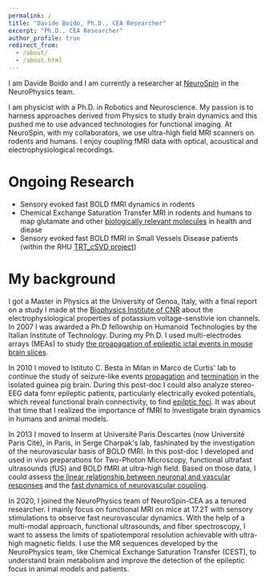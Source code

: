 ```yaml
---
permalink: /
title: "Davide Boido, Ph.D., CEA Researcher"
excerpt: "Ph.D., CEA Researcher"
author_profile: true
redirect_from: 
  - /about/
  - /about.html
---
```


I am Davide Boido and I am currently a researcher at [NeuroSpin](https://joliot.cea.fr/drf/joliot/pages/entites_de_recherche/neurospin.aspx) in the NeuroPhysics team. 

I am physicist with a Ph.D. in Robotics and Neuroscience. My passion is to harness approaches derived from Physics to study brain dynamics and this pushed me to use advanced technologies for functional imaging. At NeuroSpin, with my collaborators, we use ultra-high field MRI scanners on rodents and humans. I enjoy coupling fMRI data with optical, acoustical and electrophysiological recordings. 

Ongoing Research
======
 - Sensory evoked fast BOLD fMRI dynamics in rodents
 - Chemical Exchange Saturation Transfer MRI in rodents and humans to map glutamate and other [biologically relevant molecules](https://onlinelibrary.wiley.com/doi/pdfdirect/10.1002/mrm.29282) in health and diease
 - Sensory evoked fast BOLD fMRI in Small Vessels Disease patients (within the RHU [TRT_cSVD project](https://treat-svd.fr/))
  

My background
======
I got a Master in Physics at the University of Genoa, Italy, with a final report on a study I made at the [Biophysics Institute of CNR](https://www.ibf.cnr.it/) about the electrophysiological properties of potassium voltage-senstivie ion channels. In 2007 I was awarded a Ph.D fellowship on Humanoid Technologies by the Italian Institute of Technology. During my Ph.D. I used multi-electrodes arrays (MEAs) to study [the proapagation of epileptic ictal events in mouse brain slices](https://www.sciencedirect.com/science/article/pii/S0306452210011747?via%3Dihub).   

In 2010 I moved to Istituto C. Besta in Milan in Marco de Curtis' lab to continue the study of seizure-like events [propagation](https://academic.oup.com/cercor/article/24/1/163/276592) and [termination]( https://doi.org/10.1002/ana.24193) in the isolated guinea pig brain. During this post-doc I could also analyze stereo-EEG data fomr epileptic patients, particularly electrically evoked potentials, which reveal functional brain connectivity, to find [epilptic foci](https://www.ncbi.nlm.nih.gov/pmc/articles/PMC6869715/). It was about that time that I realized the importance of fMRI to investigate brain dynamics in humans and animal models.

In 2013 I moved to Inserm at Université Paris Descartes (now Université Paris Cité), in Paris, in Serge Charpak's lab, fashinated by the investigation of the neurovascular basis of BOLD fMRI. In this post-doc I developed and used in vivo preparations for Two-Photon Microscopy, functional ultrafast ultrasounds (fUS) and BOLD fMRI at ultra-high field. Based on those data, I could assess [the linear relationship between neuronal and vascular responses](https://www.nature.com/articles/s41467-019-09082-4) and the [fast dynamics of neurovascular coupling](https://www.nature.com/articles/s41467-020-16774-9).  

In 2020, I joined the NeuroPhysics team of NeuroSpin-CEA as a tenured researcher. I mainly focus on functional MRI on mice at 17.2T with sensory stimulations to observe fast neurovascular dynamics. With the help of a multi-modal approach, functional ultrasounds, and fiber spectroscopy, I want to assess the limits of spatiotemporal resolution achievable with ultra-high magnetic fields. I use the MR sequences developed by the NeuroPhysics team, like Chemical Exchange Saturation Transfer (CEST), to understand brain metabolism and improve the detection of the epileptic focus in animal models and patients.


